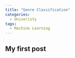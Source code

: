 ```yaml
---
title: "Genre Classification"
categories:
  - Univeristy
tags:
  - Machine Learning
---
```



## My first post
